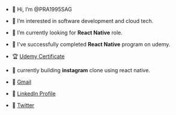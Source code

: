 - 👋 Hi, I’m @PRA1995SAG
- 👀 I’m interested in software development and cloud tech.
- 🌱 I’m currently looking for **React Native** role.
- 📖 I've successfully completed **React Native** program on udemy.
- 🏆 [Udemy Certificate](https://www.udemy.com/certificate/UC-58866c46-09e6-470f-9120-a72884cb464c/)


- 🧰 currently building **instagram** clone using react native.
- 🔗 [Gmail](livethefree@gmail.com)
- 🔗 [LinkedIn Profile](https://www.linkedin.com/in/prathamesh-sagvekar-339047165/)
- 🔗 [Twitter](https://twitter.com/PrathameshSagv5)
<!---
PRA1995SAG/PRA1995SAG is a ✨ special ✨ repository because its `README.md` (this file) appears on your GitHub profile.
You can click the Preview link to take a look at your changes.
--->
